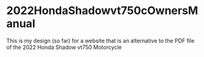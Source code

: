# 2022HondaShadowvt750cOwnersManual
This is my design (so far) for a website that is an alternative to the PDF file of the 2022 Honda Shadow vt750 Motorcycle
